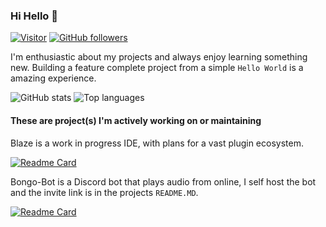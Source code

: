 ### Hi Hello 🎉
[![Visitor](https://visitor-badge.laobi.icu/badge?page_id=Redhawk18.Redhawk18)](https://github.com/Redhawk18) [![GitHub followers](https://shields.io/github/followers/Redhawk18.svg?label=Follow&style=social)](https://github.com/Redhawk18,tab=followers)

I'm enthusiastic about my projects and always enjoy learning something new. Building a feature complete project from a simple `Hello World` is a amazing experience.

![GitHub stats](https://github-readme-stats.vercel.app/api?username=Redhawk18&theme=transparent)
![Top languages](https://github-readme-stats.vercel.app/api/top-langs/?username=Redhawk18&theme=transparent&layout=donut)

#### These are project(s) I'm actively working on or maintaining

Blaze is a work in progress IDE, with plans for a vast plugin ecosystem. 

[![Readme Card](https://github-readme-stats.vercel.app/api/pin/?username=Redhawk18&repo=code-editor&theme=transparent)](https://github.com/Redhawk18/blaze)

Bongo-Bot is a Discord bot that plays audio from online, I self host the bot and the invite link is in the projects `README.MD`.

[![Readme Card](https://github-readme-stats.vercel.app/api/pin/?username=Redhawk18&repo=Bongo-Bot&theme=transparent)](https://github.com/Redhawk18/Bongo-Bot)
